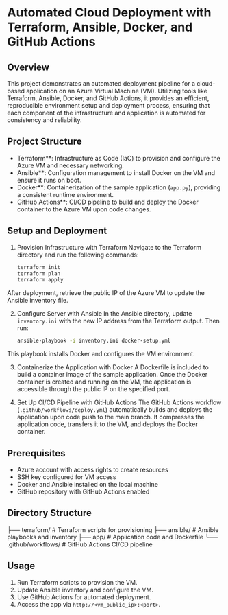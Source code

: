 
# Automated Cloud Deployment with Terraform, Ansible, Docker, and GitHub Actions

## Overview
This project demonstrates an automated deployment pipeline for a cloud-based application on an Azure Virtual Machine (VM). Utilizing tools like Terraform, Ansible, Docker, and GitHub Actions, it provides an efficient, reproducible environment setup and deployment process, ensuring that each component of the infrastructure and application is automated for consistency and reliability.

## Project Structure
- Terraform**: Infrastructure as Code (IaC) to provision and configure the Azure VM and necessary networking.
- Ansible**: Configuration management to install Docker on the VM and ensure it runs on boot.
- Docker**: Containerization of the sample application (`app.py`), providing a consistent runtime environment.
- GitHub Actions**: CI/CD pipeline to build and deploy the Docker container to the Azure VM upon code changes.

## Setup and Deployment

1. Provision Infrastructure with Terraform
Navigate to the Terraform directory and run the following commands:
   ```bash
   terraform init
   terraform plan
   terraform apply
   ```
After deployment, retrieve the public IP of the Azure VM to update the Ansible inventory file.

2. Configure Server with Ansible
In the Ansible directory, update `inventory.ini` with the new IP address from the Terraform output. Then run:
   ```bash
   ansible-playbook -i inventory.ini docker-setup.yml
   ```
This playbook installs Docker and configures the VM environment.

3. Containerize the Application with Docker
A Dockerfile is included to build a container image of the sample application. Once the Docker container is created and running on the VM, the application is accessible through the public IP on the specified port.

4. Set Up CI/CD Pipeline with GitHub Actions
The GitHub Actions workflow (`.github/workflows/deploy.yml`) automatically builds and deploys the application upon code push to the main branch. It compresses the application code, transfers it to the VM, and deploys the Docker container.

## Prerequisites
- Azure account with access rights to create resources
- SSH key configured for VM access
- Docker and Ansible installed on the local machine
- GitHub repository with GitHub Actions enabled

## Directory Structure

├── terraform/               # Terraform scripts for provisioning
├── ansible/                 # Ansible playbooks and inventory
├── app/                     # Application code and Dockerfile
└── .github/workflows/       # GitHub Actions CI/CD pipeline


## Usage
1. Run Terraform scripts to provision the VM.
2. Update Ansible inventory and configure the VM.
3. Use GitHub Actions for automated deployment.
4. Access the app via `http://<vm_public_ip>:<port>`.